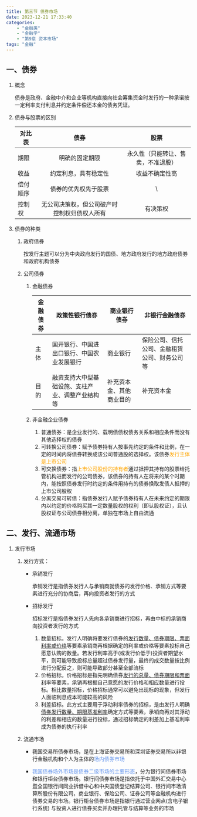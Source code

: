 ```yaml
---
title: 第三节 债券市场
date: 2023-12-21 17:33:40
categories: 
	- "金融类"
	- "金融学"
	- "第9章 资本市场"
tags: "金融"
---
```


## 一、债券

1. 概念

   债券是政府、金融中介和企业等机构直接向社会筹集资金时发行的一种承诺按一定利率支付利息并约定条件偿还本金的债务凭证。

2. 债券与股票的区别

   

   | 对比表   |                     债券                     |                股票                |
   | -------- | :------------------------------------------: | :--------------------------------: |
   | 期限     |                明确的固定期限                | 永久性（只能转让、售卖，不准退股） |
   | 收益     |             约定利息，具有稳定性             |           收益不确定性高           |
   | 偿付顺序 |             债券的优先权先于股票             |                 \                  |
   | 控制权   | 无公司决策权，但公司破产时控制权归债权人所有 |              有决策权              |

3. 债券的种类

   1. 政府债券

      按发行主题可以分为中央政府发行的国债、地方政府发行的地方政府债券和政府机构债券

   2. 公司债券

      1. 金融债券

         
      
         | 金融债券 | 政策性银行债券                                   | 商业银行债券             | 非银行金融债券                               |
         | -------- | ------------------------------------------------ | ------------------------ | -------------------------------------------- |
         | 主体     | 国开银行、中国进出口银行、中国农业发展银行       | 商业银行                 | 保险公司、信托公司、金融租赁公司、财务公司等 |
         | 目的     | 融资支持大中型基础设施、支柱产业、调整产业结构等 | 补充资本金、其他商业目的 | 补充资本金                                   |

      2. 非金融企业债券
      
         1. 普通债券：是企业发行的、载明债债权债务关系和相应条件而没有其他选择权的债券
         2. 可转换公司债券：赋予债券持有人按事先约定的条件和比例，在一定的时间内将债券转换成该公司普通股的选择权。该债券<font color='orange'>发行主体是上市公司</font>
         3. 可交换债券：指<font color='orange'>上市公司股份的持有者</font>通过抵押其持有的股票给托管机构进而发行的公司债券，该债券的持有人在将来的某个时期内，能按照债券发行时约定的条件用持有的债券换取发债人抵押的上市公司股权
         4. 分离交易可转债：指债券发行人赋予债券持有人在未来约定的期限内以约定的价格购买其一定数量股权的权利（即认股权证），且认股权证与公司债券相分离，单独在市场上自由流通

## 二、发行、流通市场

1. 发行市场

   1. 发行方式：

      - 承销发行

        承销发行是指债券发行人与承销商就债券的发行价格、承销方式等要素进行充分的协商后，再向投资者发行的方式

      - 招标发行

        招标发行是指债券发行人先向各承销商进行招标，再由中标的承销商向投资者发行的方式

        1. 数量招标。发行人明确将要发行债券的<u>发行数量、债券期限、票面利率或价格</u>等要素承销商再根据确定的利率或价格等要素投标自己愿意认购的数量。若发行利率高于(或发行价低于)投资者期望水平，则可能导致投标总量超过债券发行量，最终的成交数量按比例进行分配反之，则可能导致部分甚至全部流标
        2. 价格招标。价格招标是指先明确债券<u>发行的总量、债券期限和票面利</u>率等要素，承销再根据自己意愿的发行价格和相应数量进行投标。相比数量招标，价格招标通常可以避免出现标的现象，但发行人面临利息成本可能较高的风险
        3. 利差招标。此方式主要用于浮动利率债券的招标，是由发行人明确<u>债券发行数量、期限基准利率</u>确定方式等要素，承销商再对其浮动的利差和相应的数量进行投标，通过招标确定的利差加上基准利率成为债券的执行利率

   2. 流通市场

      - 我国交易所债券市场，是在上海证券交易所和深圳证券交易所以非银行金融机构和个人为主体的<font color='cornflowerblue'>场内债券市场</font>

      - <font color='cornflowerblue'>我国债券场外市场是债券二级市场的主要形态</font>，分为银行间债券市场和银行柜台债券市场。银行间债券市场是指依托于中国外汇交易中心暨全国银行间同业拆借中心和中央国债登记结算公司、银行间市场清算所股份有限公司，商业银行、保险公司、证券公司等金融机构进行债券交易的市场。银行柜台债券市场是指银行通过营业网点(含电子银行系统) 与投资人进行债券买卖并办理托管与结算等业务的市场

